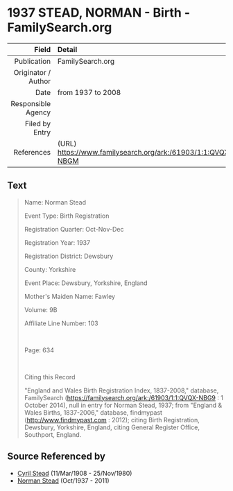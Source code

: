 ﻿---
layout: page
permalink: /sources/s4000218
---

# 1937 STEAD, NORMAN - Birth - FamilySearch.org

Field | Detail
---:|:---
Publication | FamilySearch.org
Originator / Author | 
Date | from 1937 to 2008
Responsible Agency | 
Filed by Entry | 
References | (URL) https://www.familysearch.org/ark:/61903/1:1:QVQX-NBGM

## Text

> Name: Norman Stead
>
> Event Type: Birth Registration
>
> Registration Quarter: Oct-Nov-Dec
>
> Registration Year: 1937
>
> Registration District: Dewsbury
>
> County: Yorkshire
>
> Event Place: Dewsbury, Yorkshire, England
>
> Mother's Maiden Name: Fawley
>
> Volume: 9B
>
> Affiliate Line Number: 103
>
> <br/>
>
> Page: 634
>
> <br/>
>
> Citing this Record
>
> "England and Wales Birth Registration Index, 1837-2008," database, FamilySearch (https://familysearch.org/ark:/61903/1:1:QVQX-NBG9 : 1 October 2014), null in entry for Norman Stead, 1937; from "England & Wales Births, 1837-2006," database, findmypast (http://www.findmypast.com : 2012); citing Birth Registration, Dewsbury, Yorkshire, England, citing General Register Office, Southport, England.
>

## Source Referenced by

* [Cyril Stead](../people/@61214710@-cyril-stead-b1908-3-11-d1980-11-25.md) (11/Mar/1908 - 25/Nov/1980)
* [Norman Stead](../people/@69808462@-norman-stead-b1937-10-d2011.md) (Oct/1937 - 2011)

